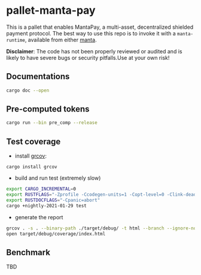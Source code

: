 # pallet-manta-pay

This is a pallet that enables MantaPay, a multi-asset, decentralized shielded payment protocol.
The best way to use this repo is to invoke it with a `manta-runtime`,
available from either [manta](https://github.com/Manta-Network/manta).

__Disclaimer__: The code has not been properly reviewed or audited and is likely to have 
severe bugs or security pitfalls.Use at your own risk!

## Documentations

``` sh
cargo doc --open
```


## Pre-computed tokens

``` sh
cargo run --bin pre_comp --release
```

## Test coverage
* install [grcov](https://github.com/mozilla/grcov):
```
cargo install grcov
```
* build and run test (extremely slow)
``` sh
export CARGO_INCREMENTAL=0
export RUSTFLAGS="-Zprofile -Ccodegen-units=1 -Copt-level=0 -Clink-dead-code -Coverflow-checks=off -Zpanic_abort_tests -Cpanic=abort"
export RUSTDOCFLAGS="-Cpanic=abort"
cargo +nightly-2021-01-29 test
```
* generate the report 
``` sh
grcov . -s . --binary-path ./target/debug/ -t html --branch --ignore-not-existing -o ./target/debug/coverage/
open target/debug/coverage/index.html
```

## Benchmark

TBD